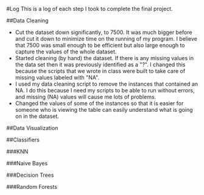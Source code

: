 #Log
This is a log of each step I took to complete the final project.

##Data Cleaning
 - Cut the dataset down significantly, to 7500.  It was much bigger before
   and cut it down to minimize time on the running of my program.  I believe
   that 7500 was small enough to be efficient but also large enough to capture
   the values of the whole dataset.
 - Started cleaning (by hand) the dataset. If there is any missing values
   in the data set then it was previously identified as a "?". I changed
   this because the scripts that we wrote in class were built to take care
   of missing values labeled with "NA".
 - I used my data cleaning script to remove the instances that contained an NA.
   I do this because I need my scripts to be able to run without errors, and
   missing (NA) values will cause me lots of problems.
 - Changed the values of some of the instances so that it is easier for someone
   who is viewing the table can easily understand what is going on in the
   dataset.

##Data Visualization


##Classifiers


###KNN


###Naive Bayes


###Decision Trees


###Random Forests
